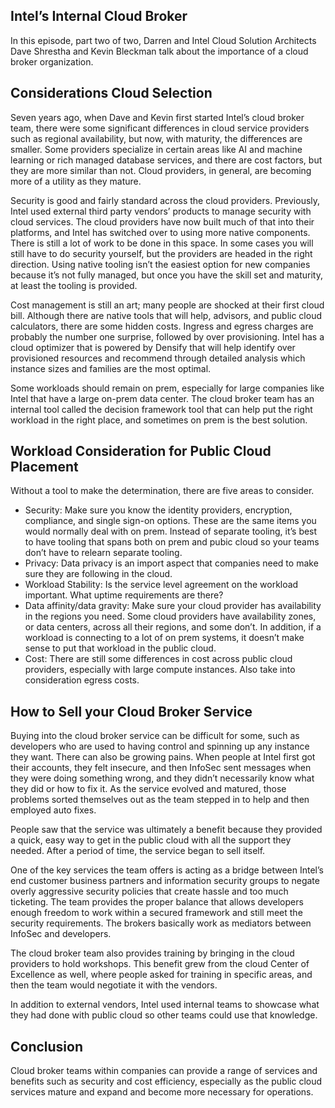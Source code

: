 ## Intel’s Internal Cloud Broker

In this episode, part two of two, Darren and Intel Cloud Solution Architects Dave Shrestha and Kevin Bleckman talk about the importance of a cloud broker organization.

## Considerations Cloud Selection

Seven years ago, when Dave and Kevin first started Intel’s cloud broker team, there were some significant differences in cloud service providers such as regional availability, but now, with maturity, the differences are smaller. Some providers specialize in certain areas like AI and machine learning or rich managed database services, and there are cost factors, but they are more similar than not. Cloud providers, in general, are becoming more of a utility as they mature.

Security is good and fairly standard across the cloud providers. Previously, Intel used external third party vendors’ products to manage security with cloud services. The cloud providers have now built much of that into their platforms, and Intel has switched over to using more native components. There is still a lot of work to be done in this space. In some cases you will still have to do security yourself, but the providers are headed in the right direction. Using native tooling isn’t the easiest option for new companies because it’s not fully managed, but once you have the skill set and maturity, at least the tooling is provided.

Cost management is still an art; many people are shocked at their first cloud bill. Although there are native tools that will help, advisors, and public cloud calculators, there are some hidden costs. Ingress and egress charges are probably the number one surprise, followed by over provisioning. Intel has a cloud optimizer that is powered by Densify that will help identify over provisioned resources and recommend through detailed analysis which instance sizes and families are the most optimal.

Some workloads should remain on prem, especially for large companies like Intel that have a large on-prem data center.  The cloud broker team has an internal tool called the decision framework tool that can help put the right workload in the right place, and sometimes on prem is the best solution.

## Workload Consideration for Public Cloud Placement

Without a tool to make the determination, there are five areas to consider.

- Security: Make sure you know the identity providers, encryption, compliance, and single sign-on options. These are the same items you would normally deal with on prem. Instead of separate tooling, it’s best to have tooling that spans both on prem and pubic cloud so your teams don’t have to relearn separate tooling.
- Privacy: Data privacy is an import aspect that companies need to make sure they are following in the cloud.
- Workload Stability: Is the service level agreement on the workload important. What uptime requirements are there?
- Data affinity/data gravity: Make sure your cloud provider has availability in the regions you need. Some cloud 
  providers have availability zones, or data centers, across all their regions, and some don’t.  In addition, if a workload is connecting to a lot of on prem systems, it doesn’t make sense to put that workload in the public cloud.
- Cost: There are still some differences in cost across public cloud providers, especially with large compute instances. Also take into consideration egress costs.

## How to Sell your Cloud Broker Service

Buying into the cloud broker service can be difficult for some, such as developers who are used to having control and spinning up any instance they want. There can also be growing pains. When people at Intel first got their accounts, they felt insecure, and then InfoSec sent messages when they were doing something wrong, and they didn’t necessarily know what they did or how to fix it. As the service evolved and matured, those problems sorted themselves out as the team stepped in to help and then employed auto fixes.

People saw that the service was ultimately a benefit because they provided a quick, easy way to get in the public cloud with all the support they needed. After a period of time, the service began to sell itself.

One of the key services the team offers is acting as a bridge between Intel’s end customer business partners and information security groups to negate overly aggressive security policies that create hassle and too much ticketing.  The team provides the proper balance that allows developers enough freedom to work within a secured framework and still meet the security requirements. The brokers basically work as mediators between InfoSec and developers.

The cloud broker team also provides training by bringing in the cloud providers to hold workshops. This benefit grew from the cloud Center of Excellence as well, where people asked for training in specific areas, and then the team would negotiate it with the vendors.

In addition to external vendors, Intel used internal teams to showcase what they had done with public cloud so other teams could use that knowledge.

## Conclusion

Cloud broker teams within companies can provide a range of services and benefits such as security and cost efficiency, especially as the public cloud services mature and expand and become more necessary for operations.
